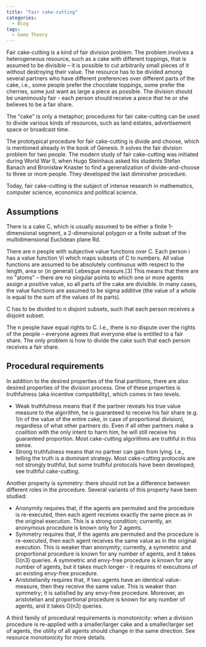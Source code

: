 ```yaml
---
title: "Fair cake-cutting"
categories:
  - Blog
tags:
  - Game Theory
---
```


Fair cake-cutting is a kind of fair division problem. The problem involves a heterogeneous resource, such as a cake with different toppings, that is assumed to be divisible – it is possible to cut arbitrarily small pieces of it without destroying their value. The resource has to be divided among several partners who have different preferences over different parts of the cake, i.e., some people prefer the chocolate toppings, some prefer the cherries, some just want as large a piece as possible. The division should be unanimously fair - each person should receive a piece that he or she believes to be a fair share.

The "cake" is only a metaphor; procedures for fair cake-cutting can be used to divide various kinds of resources, such as land estates, advertisement space or broadcast time.

The prototypical procedure for fair cake-cutting is divide and choose, which is mentioned already in the book of Genesis. It solves the fair division problem for two people. The modern study of fair cake-cutting was initiated during World War II, when Hugo Steinhaus asked his students Stefan Banach and Bronisław Knaster to find a generalization of divide-and-choose to three or more people. They developed the last diminisher procedure. 

Today, fair cake-cutting is the subject of intense research in mathematics, computer science, economics and political science. 

<h2>Assumptions</h2>

There is a cake C, which is usually assumed to be either a finite 1-dimensional segment, a 2-dimensional polygon or a finite subset of the multidimensional Euclidean plane Rd.

There are n people with subjective value functions over C. Each person i has a value function Vi which maps subsets of C to numbers. All value functions are assumed to be absolutely continuous with respect to the length, area or (in general) Lebesgue measure.[3] This means that there are no "atoms" – there are no singular points to which one or more agents assign a positive value, so all parts of the cake are divisible. In many cases, the value functions are assumed to be sigma additive (the value of a whole is equal to the sum of the values of its parts).

C has to be divided to n disjoint subsets, such that each person receives a disjoint subset.

The n people have equal rights to C. I.e., there is no dispute over the rights of the people – everyone agrees that everyone else is entitled to a fair share. The only problem is how to divide the cake such that each person receives a fair share.


<h2>Procedural requirements</h2>

In addition to the desired properties of the final partitions, there are also desired properties of the division process. One of these properties is truthfulness (aka incentive compatibility), which comes in two levels.

<ul>
<li>Weak truthfulness means that if the partner reveals his true value measure to the algorithm, he is guaranteed to receive his fair share (e.g. 1/n of the value of the entire cake, in case of proportional division), regardless of what other partners do. Even if all other partners make a coalition with the only intent to harm him, he will still receive his guaranteed proportion. Most cake-cutting algorithms are truthful in this sense.</li>
<li>Strong truthfulness means that no partner can gain from lying. I.e., telling the truth is a dominant strategy. Most cake-cutting protocols are not strongly truthful, but some truthful protocols have been developed; see truthful cake-cutting.</li>
</ul>

Another property is symmetry: there should not be a difference between different roles in the procedure. Several variants of this property have been studied:

<ul>
<li>Anonymity requires that, if the agents are permuted and the procedure is re-executed, then each agent receives exactly the same piece as in the original execution. This is a strong condition; currently, an anonymous procedure is known only for 2 agents.</li>
<li>Symmetry requires that, if the agents are permuted and the procedure is re-executed, then each agent receives the same value as in the original execution. This is weaker than anonymity; currently, a symmetric and proportional procedure is known for any number of agents, and it takes O(n3) queries. A symmetric and envy-free procedure is known for any number of agents, but it takes much longer - it requires n! executions of an existing envy-free procedure.</li>
<li>Aristotelianity requires that, if two agents have an identical value-measure, then they receive the same value. This is weaker than symmetry; it is satisfied by any envy-free procedure. Moreover, an aristotelian and proportional procedure is known for any number of agents, and it takes O(n3) queries.</li>
</ul>


A third family of procedural requirements is monotonicity: when a division procedure is re-applied with a smaller/larger cake and a smaller/larger set of agents, the utility of all agents should change in the same direction. See resource monotonicity for more details. 